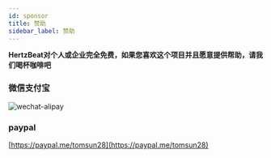 ```yaml
---
id: sponsor  
title: 赞助    
sidebar_label: 赞助     
---
```



**HertzBeat对个人或企业完全免费，如果您喜欢这个项目并且愿意提供帮助，请我们喝杯咖啡吧**      

### 微信支付宝  

![wechat-alipay](https://tancloud.gd2.qingstor.com/img/docs/pay.png)          


### paypal

[https://paypal.me/tomsun28](https://paypal.me/tomsun28)    




